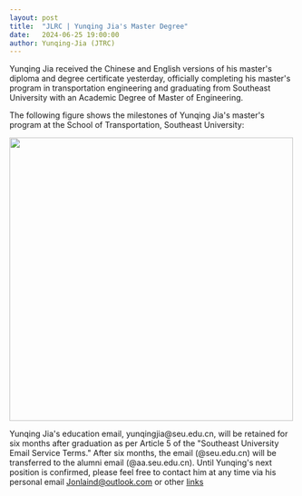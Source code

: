 ```yaml
---
layout: post
title:  "JLRC | Yunqing Jia's Master Degree"
date:   2024-06-25 19:00:00
author: Yunqing-Jia (JTRC)
---
```

<p>Yunqing Jia received the Chinese and English versions of his master's diploma and degree certificate yesterday, officially completing his master's program in transportation engineering and graduating from Southeast University with an Academic Degree of Master of Engineering.</p>

<p>The following figure shows the milestones of Yunqing Jia's master's program at the School of Transportation, Southeast University:</p>

<img src="/Jerland/assets/img/jmoe_2406.png" class="center" width='500' height='500'>

<p>Yunqing Jia's education email, yunqingjia@seu.edu.cn, will be retained for six months after graduation as per Article 5 of the "Southeast University Email Service Terms." After six months, the email (@seu.edu.cn) will be transferred to the alumni email (@aa.seu.edu.cn). Until Yunqing's next position is confirmed, please feel free to contact him at any time via his personal email <a href="mailto:Jonlaind@outlook.com">Jonlaind@outlook.com</a> or other <a href="https://yunqing-jia.github.io/Jerland/more/interlink/">links</a> </p>


